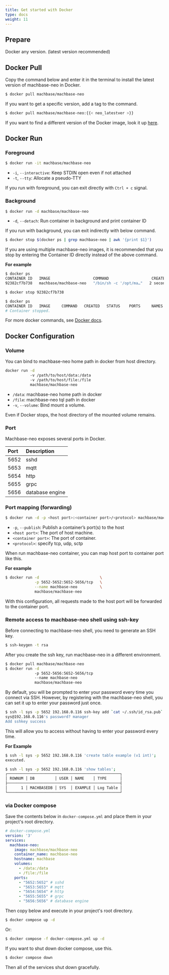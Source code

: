 ```yaml
---
title: Get started with Docker
type: docs
weight: 11
---
```


## Prepare

Docker any version. (latest version recommended)

## Docker Pull

Copy the command below and enter it in the terminal to install the latest version of machbase-neo in Docker.

```sh
$ docker pull machbase/machbase-neo
```

If you want to get a specific version, add a tag to the command.

```sh
$ docker pull machbase/machbase-neo:{{< neo_latestver >}}
```

If you want to find a different version of the Docker image, look it up [here](https://hub.docker.com/r/machbase/machbase-neo/).

## Docker Run

### Foreground

```sh
$ docker run -it machbase/machbase-neo
```

- `-i`, `--interactive`: Keep STDIN open even if not attached
- `-t`, `--tty`: Allocate a pseudo-TTY

If you run with foreground, you can exit directly with `Ctrl + c` signal.

### Background

```sh
$ docker run -d machbase/machbase-neo
```

- `-d`, `--detach`: Run container in background and print container ID

If you run with background, you can exit indirectly with below command.

```sh
$ docker stop $(docker ps | grep machbase-neo | awk '{print $1}')
```

If you are using multiple machbase-neo images, it is recommended that you stop by entering the Container ID directly instead of the above command.

__For example__

```sh
$ docker ps
CONTAINER ID   IMAGE                   COMMAND                   CREATED         STATUS        PORTS           NAMES
92382cf7b738   machbase/machbase-neo   "/bin/sh -c '/opt/ma…"   2 seconds ago   Up 1 second   5652-5656/tcp   exciting_volhard

$ docker stop 92382cf7b738

$ docker ps
CONTAINER ID   IMAGE     COMMAND   CREATED   STATUS    PORTS     NAMES
# Container stopped.
```

For more docker commands, see [Docker docs](https://docs.docker.com/).

## Docker Configuration

### Volume

You can bind to machbase-neo home path in docker from host directory. 

```sh
docker run -d
           -v /path/to/host/data:/data 
           -v /path/to/host/file:/file
           machbase/machbase-neo
```

- `/data`: machbase-neo home path in docker
- `/file`: machbase-neo tql path in docker
- `-v`, `--volume`: Bind mount a volume.

Even if Docker stops, the host directory of the mounted volume remains.

### Port

Machbase-neo exposes several ports in Docker.

|Port|Description|
|:-|:-----|
|5652|sshd|
|5653|mqtt|
|5654|http|
|5655|grpc|
|5656|database engine|

### Port mapping (forwarding)

```sh
$ docker run -d -p <host port>:<container port>/<protocol> machbase/machbase-neo
```

- `-p`, `--publish`: Publish a container’s port(s) to the host
- `<host port>`: The port of host machine.
- `<container port>`: The port of container.
- `<protocol>`: specify tcp, udp, sctp

When run machbase-neo container, you can map host port to container port like this.

__For example__

```sh
$ docker run -d                           \
             -p 5652-5652:5652-5656/tcp   \
             --name machbase-neo          \
             machbase/machbase-neo
```

With this configuration, all requests made to the host port will be forwarded to the container port.

### Remote access to machbase-neo shell using ssh-key

Before connecting to machbase-neo shell, you need to generate an SSH key.

```sh
$ ssh-keygen -t rsa
```

After you create the ssh key, run machbase-neo in a different environment.

```sh
$ docker pull machbase/machbase-neo
$ docker run -d
             -p 5652-5656:5652-5656/tcp
             --name machbase-neo
             machbase/machbase-neo
```

By default, you will be prompted to enter your password every time you connect via SSH. However, by registering with the machbase-neo shell, you can set it up to enter your password just once.

```sh
$ ssh -l sys -p 5652 192.168.0.116 ssh-key add `cat ~/.ssh/id_rsa.pub`
sys@192.168.0.116's password? manager
Add sshkey success
```

This will allow you to access without having to enter your password every time.

__For Example__

```sh
$ ssh -l sys -p 5652 192.168.0.116 'create table example (v1 int)';
executed.

$ ssh -l sys -p 5652 192.168.0.116 'show tables';
┌──────────────────────────────────────────────────┐
│ ROWNUM │ DB         │ USER │ NAME    │ TYPE      │
├──────────────────────────────────────────────────┤
│      1 │ MACHBASEDB │ SYS  │ EXAMPLE │ Log Table │
└──────────────────────────────────────────────────┘
```

### via Docker compose

Save the contents below in `docker-compose.yml` and place them in your project's root directory.

```yml
# docker-compose.yml
version: '3'
services:
  machbase-neo:
    image: machbase/machbase-neo
    container_name: machbase-neo
    hostname: machbase
    volumes:
      - /data:/data
      - /file:/file
    ports:
      - "5652:5652" # sshd
      - "5653:5653" # mqtt
      - "5654:5654" # http
      - "5655:5655" # grpc
      - "5656:5656" # database engine
```

Then copy below and execute in your project's root directory.

```sh
$ docker compose up -d
```

Or:

```sh
$ docker compose -f docker-compose.yml up -d
```

If you want to shut down docker compose, use this.

```sh
$ docker compose down
```

Then all of the services shut down gracefully.
